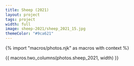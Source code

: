 ```yaml
---
title: Sheep (2021)
layout: project
tags: project
width: full
image: sheep-2021/sheep_2021_15.jpg
themeColor: "#9ca621"
---
```


{% import "macros/photos.njk" as macros with context %}

{{ macros.two_columns(photos.sheep_2021, width) }}
